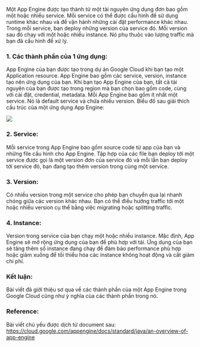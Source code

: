 Một App Engine được tạo thành từ một tài nguyên ứng dụng đơn bao gồm một hoặc nhiều service. Mỗi service có thể được cấu hình để sử dụng runtime khác nhau và để vận hành những cài đặt performance khác nhau. Trong mỗi service, bạn deploy những version của service đó. Mỗi version sau đó chạy với một hoặc nhiều instance. Nó phụ thuộc vào lượng traffic mà bạn đã cấu hình để xử lý.
### 1. Các thành phần của 1 ứng dụng:
App Engine của bạn được tạo trong dự án Google Cloud khi bạn tạo một Application resource. App Engine bao gồm các service, version, instance tạo nên ứng dụng của bạn. Khi bạn tạo App Engine của bạn, tất cả tài nguyên của bạn được tạo trong region mà bạn chọn bao gồm code, cùng với cài đặt, credential, metadata.
Mỗi App Engine bao gồm ít nhất một service. Nó là default service và chứa nhiều version.
Biểu đồ sau giải thích cấu trúc của một ứng dụng App Engine:

![](https://images.viblo.asia/a2486261-971f-4023-b9ed-57df22e1c1c7.jpeg)

### 2. Service:
Mỗi service trong App Engine bao gồm source code từ app của bạn và những file cấu hình cho App Engine. Tập hợp của các file bạn deploy tới một service được gọi là một version đơn của service đó và mỗi lần bạn deploy tới service đó, bạn đang tạo thêm version trong cùng một service.
### 3. Version:
Có nhiều version trong một service cho phép bạn chuyển qua lại nhanh chóng giữa các version khác nhau. Bạn có thể điều hướng traffic tới một hoặc nhiều version cụ thể bằng việc migrating hoặc splitting traffic.
### 4. Instance:
Version trong service của bạn chạy một hoặc nhiều instance. Mặc định, App Engine sẽ mở rộng ứng dụng của bạn để phù hợp với tải. Ứng dụng của bạn sẽ tăng thêm số instance đang chạy để đảm bảo performance phù hợp hoặc giảm xuống để tối thiểu hóa các instance không hoạt động và cắt giảm chi phí.
### Kết luận:
Bài viết đã giới thiệu sơ qua về các thành phần của một App Engine trong Google Cloud cũng như ý nghĩa của các thành phần trong nó.
### Reference:
 Bài viết chủ yếu được dịch từ document sau: 
 https://cloud.google.com/appengine/docs/standard/java/an-overview-of-app-engine